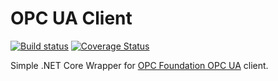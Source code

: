 # OPC UA Client
[![Build status](https://ci.appveyor.com/api/projects/status/6mbh8uiplxpk4ln2?svg=true)](https://ci.appveyor.com/project/massigrillo/opc-ua-client)
[![Coverage Status](https://coveralls.io/repos/github/automa-gq/OPC-UA-Client/badge.svg?branch=master)](https://coveralls.io/github/automa-gq/OPC-UA-Client?branch=master)

Simple .NET Core Wrapper for [OPC Foundation OPC UA](https://opcfoundation.github.io/UA-.NETStandardLibrary/) client.
